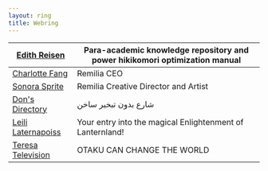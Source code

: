 ```yaml
---
layout: ring
title: Webring
---
```


| [Edith Reisen](http://reisen.netlify.app/)               | Para-academic knowledge repository and power hikikomori optimization manual |
| -------------------------------------------------------- | --------------------------------------------------------------------------- |
| [Charlotte Fang](https://goldenlight.mirror.xyz/)        | Remilia CEO                                                                 |
| [Sonora Sprite](https://spritecore.netlify.app/)         | Remilia Creative Director and Artist                                        |
| [Don's Directory](http://dons.directory/)                | شارع بدون تبخير ساخن                                                        |
| [Leili Laternapoiss](https://leili.netlify.app/)         | Your entry into the magical Enlightenment of Lanternland!                   |
| [Teresa Television](https://otakucanchangetheworld.moe/) | OTAKU CAN CHANGE THE WORLD                                                  |                         
 
